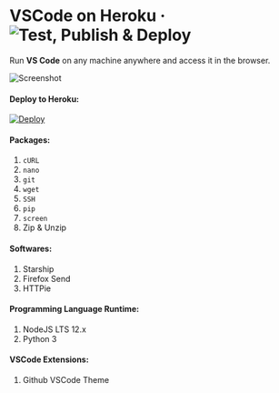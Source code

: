 
# VSCode on Heroku &middot; ![Test, Publish & Deploy](https://github.com/ClassOfCode/coder/workflows/Test,%20Publish%20&%20Deploy/badge.svg?branch=main)

Run **VS Code** on any machine anywhere and access it in the browser.

![Screenshot](https://github.com/cdr/code-server/raw/v3.8.0/doc/assets/screenshot.png)

#### Deploy to Heroku:
[![Deploy](https://www.herokucdn.com/deploy/button.svg)](https://heroku.com/deploy?template=https://github.com/ClassOfCode/coder/)

#### Packages: 
1. `cURL`
2. `nano`
3. `git`
4. `wget`
5. `SSH`
6. `pip`
8. `screen`
9. Zip & Unzip

#### Softwares:
1. Starship
2. Firefox Send
3. HTTPie

#### Programming Language Runtime: 
1. NodeJS LTS 12.x
2. Python 3

#### VSCode Extensions:
1. Github VSCode Theme